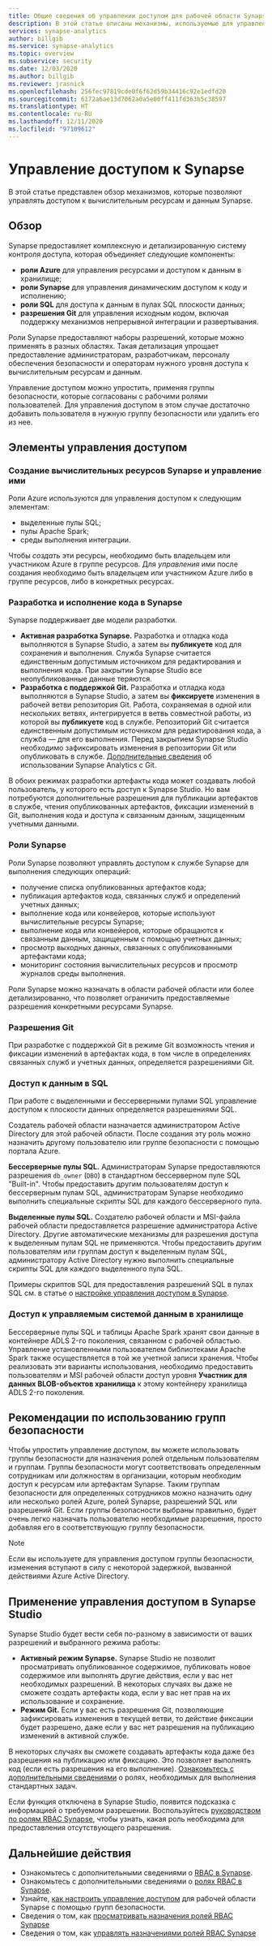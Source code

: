 ```yaml
---
title: Общие сведения об управлении доступом для рабочей области Synapse
description: В этой статье описаны механизмы, используемые для управления доступом к рабочей области Synapse, а также содержащимся в ней ресурсам и артефактам кода.
services: synapse-analytics
author: billgib
ms.service: synapse-analytics
ms.topic: overview
ms.subservice: security
ms.date: 12/03/2020
ms.author: billgib
ms.reviewer: jrasnick
ms.openlocfilehash: 256fec97819cde0f6f62d59b34416c92e1edfd20
ms.sourcegitcommit: 6172a6ae13d7062a0a5e00ff411fd363b5c38597
ms.translationtype: HT
ms.contentlocale: ru-RU
ms.lasthandoff: 12/11/2020
ms.locfileid: "97109612"
---
```

# <a name="synapse-access-control"></a>Управление доступом к Synapse 

В этой статье представлен обзор механизмов, которые позволяют управлять доступом к вычислительным ресурсам и данным Synapse.  

## <a name="overview"></a>Обзор

Synapse предоставляет комплексную и детализированную систему контроля доступа, которая объединяет следующие компоненты: 
- **роли Azure** для управления ресурсами и доступом к данным в хранилище; 
- **роли Synapse** для управления динамическим доступом к коду и исполнению; 
- **роли SQL** для доступа к данным в пулах SQL плоскости данных; 
- **разрешения Git** для управления исходным кодом, включая поддержку механизмов непрерывной интеграции и развертывания.  

Роли Synapse предоставляют наборы разрешений, которые можно применять в разных областях. Такая детализация упрощает предоставление администраторам, разработчикам, персоналу обеспечения безопасности и операторам нужного уровня доступа к вычислительным ресурсам и данным.

Управление доступом можно упростить, применяя группы безопасности, которые согласованы с рабочими ролями пользователей.  Для управления доступом в этом случае достаточно добавить пользователя в нужную группу безопасности или удалить его из нее.

## <a name="access-control-elements"></a>Элементы управления доступом

### <a name="creating-and-managing-synapse-compute-resources"></a>Создание вычислительных ресурсов Synapse и управление ими

Роли Azure используются для управления доступом к следующим элементам: 
- выделенные пулы SQL; 
- пулы Apache Spark; 
- среды выполнения интеграции. 

Чтобы *создать* эти ресурсы, необходимо быть владельцем или участником Azure в группе ресурсов.  Для *управления* ими после создания необходимо быть владельцем или участником Azure либо в группе ресурсов, либо в конкретных ресурсах. 

### <a name="developing-and-executing-code-in-synapse"></a>Разработка и исполнение кода в Synapse 

Synapse поддерживает две модели разработки.

- **Активная разработка Synapse.**  Разработка и отладка кода выполняются в Synapse Studio, а затем вы **публикуете** код для сохранения и выполнения.  Служба Synapse считается единственным допустимым источником для редактирования и выполнения кода.  При закрытии Synapse Studio все неопубликованные данные теряются.  
- **Разработка с поддержкой Git.** Разработка и отладка кода выполняются в Synapse Studio, а затем вы **фиксируете** изменения в рабочей ветви репозитория Git. Работа, сохраняемая в одной или нескольких ветвях, интегрируется в ветвь совместной работы, из которой вы **публикуете** код в службе.  Репозиторий Git считается единственным допустимым источником для редактирования кода, а служба — для его выполнения. Перед закрытием Synapse Studio необходимо зафиксировать изменения в репозитории Git или опубликовать в службе. [Дополнительные сведения](https://go.microsoft.com/fwlink/?linkid=2150100) об использовании Synapse Analytics с Git.

В обоих режимах разработки артефакты кода может создавать любой пользователь, у которого есть доступ к Synapse Studio.  Но вам потребуются дополнительные разрешения для публикации артефактов в службе, чтения опубликованных артефактов, фиксации изменений в Git, выполнения кода и доступа к связанным данным, защищенным учетными данными.

### <a name="synapse-roles"></a>Роли Synapse

Роли Synapse позволяют управлять доступом к службе Synapse для выполнения следующих операций: 
- получение списка опубликованных артефактов кода; 
- публикация артефактов кода, связанных служб и определений учетных данных;
- выполнение кода или конвейеров, которые используют вычислительные ресурсы Synapse;
- выполнение кода или конвейеров, которые обращаются к связанным данным, защищенным с помощью учетных данных;
- просмотр выходных данных, связанных с опубликованными артефактами кода;
- мониторинг состояния вычислительных ресурсов и просмотр журналов среды выполнения.

Роли Synapse можно назначать в области рабочей области или более детализированно, что позволяет ограничить предоставляемые разрешения конкретными ресурсами Synapse.

### <a name="git-permissions"></a>Разрешения Git

При разработке с поддержкой Git в режиме Git возможность чтения и фиксации изменений в артефактах кода, в том числе в определениях связанных служб и учетных данных, определяется разрешениями Git.   
   
### <a name="accessing-data-in-sql"></a>Доступ к данным в SQL

При работе с выделенными и бессерверными пулами SQL управление доступом к плоскости данных определяется разрешениями SQL. 

Создатель рабочей области назначается администратором Active Directory для этой рабочей области.  После создания эту роль можно назначить другому пользователю или группе безопасности с помощью портала Azure.

**Бессерверные пулы SQL.** Администраторам Synapse предоставляются разрешения `db_owner` (`DBO`) в стандартном бессерверном пуле SQL "Built-in". Чтобы предоставить другим пользователям доступ к бессерверным пулам SQL, администраторам Synapse необходимо выполнить специальные скрипты SQL для каждого бессерверного пула.  

**Выделенные пулы SQL.** Создателю рабочей области и MSI-файла рабочей области предоставляется разрешение администратора Active Directory.  Другие автоматические механизмы для разрешения доступа к выделенным пулам SQL не применяются. Чтобы предоставить другим пользователям или группам доступ к выделенным пулам SQL, администратору Active Directory нужно выполнить специальные скрипты SQL для каждого выделенного пула SQL.

Примеры скриптов SQL для предоставления разрешений SQL в пулах SQL см. в статье о [настройке управления доступом в Synapse](./how-to-set-up-access-control.md).  

 ### <a name="accessing-system-managed-data-in-storage"></a>Доступ к управляемым системой данным в хранилище

Бессерверные пулы SQL и таблицы Apache Spark хранят свои данные в контейнере ADLS 2-го поколения, связанном с рабочей областью. Управление установленными пользователем библиотеками Apache Spark также осуществляется в той же учетной записи хранения.  Чтобы реализовать эти варианты использования, необходимо предоставить пользователям и MSI рабочей области доступ уровня **Участник для данных BLOB-объектов хранилища** к этому контейнеру хранилища ADLS 2-го поколения.  

## <a name="using-security-groups-as-a-best-practice"></a>Рекомендации по использованию групп безопасности

Чтобы упростить управление доступом, вы можете использовать группы безопасности для назначения ролей отдельным пользователям и группам. Группы безопасности могут соответствовать определенным сотрудникам или должностям в организации, которым необходим доступ к ресурсам или артефактам Synapse.  Таким группам безопасности для определенных сотрудников можно назначить одну или несколько ролей Azure, ролей Synapse, разрешений SQL или разрешений Git. Если группы безопасности выбраны правильно, будет очень легко назначать пользователю необходимые разрешения, просто добавляя его в соответствующую группу безопасности. 

>[!Note]
>Если вы используете для управления доступом группы безопасности, изменения вступают в силу с некоторой задержкой, вызванной действиями Azure Active Directory. 

## <a name="access-control-enforcement-in-synapse-studio"></a>Применение управления доступом в Synapse Studio

Synapse Studio будет вести себя по-разному в зависимости от ваших разрешений и выбранного режима работы:
- **Активный режим Synapse.** Synapse Studio не позволит просматривать опубликованное содержимое, публиковать новое содержимое или выполнять другие действия, если у вас нет необходимых разрешений.  В некоторых случаях вы даже не сможете создать артефакты кода, если у вас нет прав на их использование и сохранение. 
- **Режим Git.** Если у вас есть разрешения Git, позволяющие зафиксировать изменения в текущей ветви, то действие фиксации будет разрешено, даже если у вас нет разрешения на публикацию изменений в активной службе.  

В некоторых случаях вы сможете создавать артефакты кода даже без разрешения на публикацию или фиксацию.  Это позволяет выполнять код (если есть разрешения на его выполнение). [Ознакомьтесь с дополнительными сведениями](./synapse-workspace-understand-what-role-you-need.md) о ролях, необходимых для выполнения стандартных задач. 

Если функция отключена в Synapse Studio, появится подсказка с информацией о требуемом разрешении.  Воспользуйтесь [руководством по ролям RBAC Synapse](./synapse-workspace-synapse-rbac-roles.md#synapse-rbac-actions-and-the-roles-that-permit-them), чтобы узнать, какая роль необходима для предоставления отсутствующего разрешения.


## <a name="next-steps"></a>Дальнейшие действия

- Ознакомьтесь с дополнительными сведениями о [RBAC в Synapse](./synapse-workspace-synapse-rbac.md).
- Ознакомьтесь с дополнительными сведениями о [ролях RBAC в Synapse](./synapse-workspace-synapse-rbac-roles.md).
- Узнайте, [как настроить управление доступом](./how-to-set-up-access-control.md) для рабочей области Synapse с помощью групп безопасности.
- Сведения о том, как [просматривать назначения ролей RBAC Synapse](./how-to-review-synapse-rbac-role-assignments.md)
- Сведения о том, как [управлять назначениями ролей RBAC Synapse](./how-to-manage-synapse-rbac-role-assignments.md)